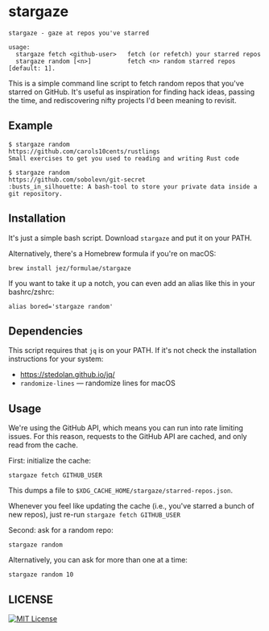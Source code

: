 # stargaze

```
stargaze - gaze at repos you've starred

usage:
  stargaze fetch <github-user>   fetch (or refetch) your starred repos
  stargaze random [<n>]          fetch <n> random starred repos [default: 1].
```

This is a simple command line script to fetch random repos that you've starred
on GitHub. It's useful as inspiration for finding hack ideas, passing the
time, and rediscovering nifty projects I'd been meaning to revisit.

## Example

```console
$ stargaze random
https://github.com/carols10cents/rustlings
Small exercises to get you used to reading and writing Rust code

$ stargaze random
https://github.com/sobolevn/git-secret
:busts_in_silhouette: A bash-tool to store your private data inside a git repository.
```

## Installation

It's just a simple bash script. Download `stargaze` and put it on your PATH.

Alternatively, there's a Homebrew formula if you're on macOS:

```
brew install jez/formulae/stargaze
```

If you want to take it up a notch, you can even add an alias like this in your
bashrc/zshrc:

```
alias bored='stargaze random'
```

## Dependencies

This script requires that `jq` is on your PATH. If it's not check the
installation instructions for your system:

- <https://stedolan.github.io/jq/>
- `randomize-lines` — randomize lines for macOS


## Usage

We're using the GitHub API, which means you can run into rate limiting issues.
For this reason, requests to the GitHub API are cached, and only read from the
cache.

First: initialize the cache:

```
stargaze fetch GITHUB_USER
```

This dumps a file to `$XDG_CACHE_HOME/stargaze/starred-repos.json`.

Whenever you feel like updating the cache (i.e., you've starred a bunch of new
repos), just re-run `stargaze fetch GITHUB_USER`

Second: ask for a random repo:

```
stargaze random
```

Alternatively, you can ask for more than one at a time:

```
stargaze random 10
```


## LICENSE

[![MIT License](https://img.shields.io/badge/license-MIT-blue.svg)](https://jez.io/MIT-LICENSE.txt)

